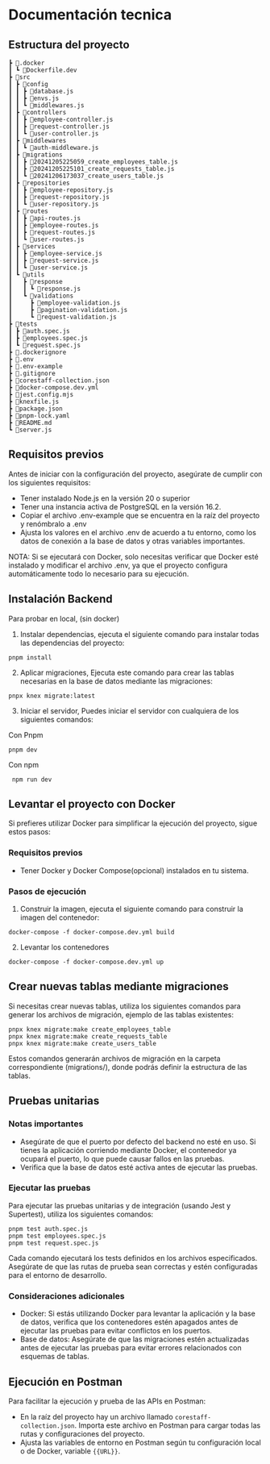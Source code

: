 
# Documentación tecnica

## Estructura del proyecto
```
┣ 📂.docker
┃ ┗ 📜Dockerfile.dev
┣ 📂src
┃ ┣ 📂config
┃ ┃ ┣ 📜database.js
┃ ┃ ┣ 📜envs.js
┃ ┃ ┗ 📜middlewares.js
┃ ┣ 📂controllers
┃ ┃ ┣ 📜employee-controller.js
┃ ┃ ┣ 📜request-controller.js
┃ ┃ ┗ 📜user-controller.js
┃ ┣ 📂middlewares
┃ ┃ ┗ 📜auth-middleware.js
┃ ┣ 📂migrations
┃ ┃ ┣ 📜20241205225059_create_employees_table.js
┃ ┃ ┣ 📜20241205225101_create_requests_table.js
┃ ┃ ┗ 📜20241206173037_create_users_table.js
┃ ┣ 📂repositories
┃ ┃ ┣ 📜employee-repository.js
┃ ┃ ┣ 📜request-repository.js
┃ ┃ ┗ 📜user-repository.js
┃ ┣ 📂routes
┃ ┃ ┣ 📜api-routes.js
┃ ┃ ┣ 📜employee-routes.js
┃ ┃ ┣ 📜request-routes.js
┃ ┃ ┗ 📜user-routes.js
┃ ┣ 📂services
┃ ┃ ┣ 📜employee-service.js
┃ ┃ ┣ 📜request-service.js
┃ ┃ ┗ 📜user-service.js
┃ ┗ 📂utils
┃   ┣ 📂response
┃   ┃ ┗ 📜response.js
┃   ┗ 📂validations
┃     ┣ 📜employee-validation.js
┃     ┣ 📜pagination-validation.js
┃     ┗ 📜request-validation.js
┣ 📂tests
┃ ┣ 📜auth.spec.js
┃ ┣ 📜employees.spec.js
┃ ┗ 📜request.spec.js
┣ 📜.dockerignore
┣ 📜.env
┣ 📜.env-example
┣ 📜.gitignore
┣ 📜corestaff-collection.json
┣ 📜docker-compose.dev.yml
┣ 📜jest.config.mjs
┣ 📜knexfile.js
┣ 📜package.json
┣ 📜pnpm-lock.yaml
┣ 📜README.md
┗ 📜server.js

```

## Requisitos previos

Antes de iniciar con la configuración del proyecto, asegúrate de cumplir con los siguientes requisitos:

  - Tener instalado Node.js en la versión 20 o superior
  - Tener una instancia activa de PostgreSQL en la versión 16.2. 
  - Copiar el archivo .env-example que se encuentra en la raíz del proyecto y renómbralo a .env
  - Ajusta los valores en el archivo .env de acuerdo a tu entorno, como los datos de conexión a la base de datos y otras variables importantes.

NOTA: Si se ejecutará con Docker, solo necesitas verificar que Docker esté instalado y modificar el archivo .env, ya que el proyecto configura automáticamente todo lo necesario para su ejecución.

## Instalación Backend
Para probar en local, (sin docker)

1. Instalar dependencias, ejecuta el siguiente comando para instalar todas las dependencias del proyecto:
```
pnpm install
```

2. Aplicar migraciones, Ejecuta este comando para crear las tablas necesarias en la base de datos mediante las migraciones:
``` 
pnpx knex migrate:latest
```

3. Iniciar el servidor, Puedes iniciar el servidor con cualquiera de los siguientes comandos:


Con Pnpm
```
pnpm dev
```
Con npm
```
 npm run dev  
```

## Levantar el proyecto con Docker

Si prefieres utilizar Docker para simplificar la ejecución del proyecto, sigue estos pasos:

### Requisitos previos
  - Tener Docker y Docker Compose(opcional) instalados en tu sistema.

### Pasos de ejecución

1. Construir la imagen, ejecuta el siguiente comando para construir la imagen del contenedor:
```
docker-compose -f docker-compose.dev.yml build
```
2. Levantar los contenedores 
```
docker-compose -f docker-compose.dev.yml up
```

## Crear nuevas tablas mediante migraciones
Si necesitas crear nuevas tablas, utiliza los siguientes comandos para generar los archivos de migración, ejemplo de las tablas existentes: 
```
pnpx knex migrate:make create_employees_table
pnpx knex migrate:make create_requests_table
pnpx knex migrate:make create_users_table
```
Estos comandos generarán archivos de migración en la carpeta correspondiente (migrations/), donde podrás definir la estructura de las tablas.


## Pruebas unitarias

### Notas importantes
 - Asegúrate de que el puerto por defecto del backend no esté en uso. Si tienes la aplicación corriendo mediante Docker, el contenedor ya ocupará el puerto, lo que puede causar fallos en las pruebas.
 - Verifica que la base de datos esté activa antes de ejecutar las pruebas.

### Ejecutar las pruebas
Para ejecutar las pruebas unitarias y de integración (usando Jest y Supertest), utiliza los siguientes comandos:
```
pnpm test auth.spec.js
pnpm test employees.spec.js
pnpm test request.spec.js
```

Cada comando ejecutará los tests definidos en los archivos especificados. Asegúrate de que las rutas de prueba sean correctas y estén configuradas para el entorno de desarrollo.

### Consideraciones adicionales
  - Docker: Si estás utilizando Docker para levantar la aplicación y la base de datos, verifica que los contenedores estén apagados antes de ejecutar las pruebas para evitar conflictos en los puertos.
  - Base de datos: Asegúrate de que las migraciones estén actualizadas antes de ejecutar las pruebas para evitar errores relacionados con esquemas de tablas.


## Ejecución en Postman

Para facilitar la ejecución y prueba de las APIs en Postman:

  - En la raíz del proyecto hay un archivo llamado ```corestaff-collection.json```.
Importa este archivo en Postman para cargar todas las rutas y configuraciones del proyecto.
  - Ajusta las variables de entorno en Postman según tu configuración local o de Docker, variable ```{{URL}}```.